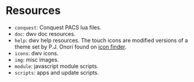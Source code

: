 Resources
=========

* `conquest`: Conquest PACS lua files.
* `doc`: dwv doc resources.
* `help`: dwv help resources. The touch icons are modified versions of a theme set by P.J. Onori found on [icon finder](https://www.iconfinder.com/iconsets/cue).
* `icons`: dwv icons.
* `img`: misc images.
* `module`: javascript module scripts.
* `scripts`: apps and update scripts.
